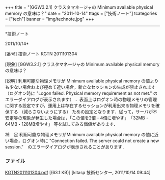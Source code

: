 ﻿+++
title = "[GGW3.2.1] クラスタマネージャの Minimum available physical memory の意味は？"
date = "2011-10-14"
ttags = ["技術ノート"]
tcategories = ["tech"]
banner = "img/technote.jpg"
+++

-----------------------------------------------------------------------------------------------------------------------------

*技術ノート

2011/10/14*


[番号]
技術ノート KGTN 2011101304

[現象]
[GGW3.2.1] クラスタマネージャの Minimum available physical memory
の意味は？

[説明]
利用可能な物理メモリが Minimum available physical memory
の値よりも少ない場合および極めて近い場合，新たなセッションの生成が禁止されます
（ログオン時に "Logon failed. Physical memory requirement as not met."
のエラーダイアログが表示されます）
．表面上はログオン時の物理メモリの管理に関する設定ですが，運用上は存在するセッションが利用出来る物理メモリを確保する
（減らさないようにする）
ための設定となります．従って，サーバが不安定等の現象が発生した場合は，「この値を2倍・4倍に増やす」　「32MB・64MB・128MB増やす」
等を試してみる価値があります．

補　足
利用可能な物理メモリがMinimum available physical memory
の値に近い場合，ログオン時に "Connection failed. The server could not
create a new session."　のエラーダイアログが表示されることがあります．


### ファイル

 
 


[KGTN2011101304.pdf](http://techreport.kitasp.net/attachments/download/659/KGTN2011101304.pdf)
 [(63.1 KB)] [kitasp 技術センター, 2011/10/14
09:44]


 


 

